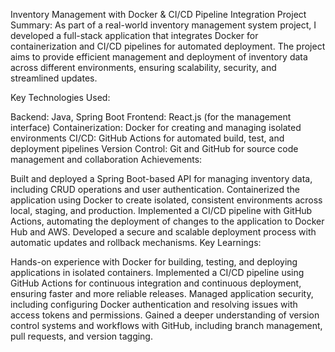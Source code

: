 Inventory Management with Docker & CI/CD Pipeline Integration
Project Summary:
As part of a real-world inventory management system project, I developed a full-stack application that integrates Docker for containerization and CI/CD pipelines for automated deployment. The project aims to provide efficient management and deployment of inventory data across different environments, ensuring scalability, security, and streamlined updates.

Key Technologies Used:

Backend: Java, Spring Boot
Frontend: React.js (for the management interface)
Containerization: Docker for creating and managing isolated environments
CI/CD: GitHub Actions for automated build, test, and deployment pipelines
Version Control: Git and GitHub for source code management and collaboration
Achievements:

Built and deployed a Spring Boot-based API for managing inventory data, including CRUD operations and user authentication.
Containerized the application using Docker to create isolated, consistent environments across local, staging, and production.
Implemented a CI/CD pipeline with GitHub Actions, automating the deployment of changes to the application to Docker Hub and AWS.
Developed a secure and scalable deployment process with automatic updates and rollback mechanisms.
Key Learnings:

Hands-on experience with Docker for building, testing, and deploying applications in isolated containers.
Implemented a CI/CD pipeline using GitHub Actions for continuous integration and continuous deployment, ensuring faster and more reliable releases.
Managed application security, including configuring Docker authentication and resolving issues with access tokens and permissions.
Gained a deeper understanding of version control systems and workflows with GitHub, including branch management, pull requests, and version tagging.
